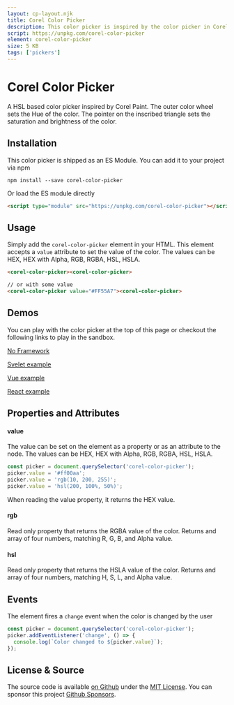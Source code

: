 ```yaml
---
layout: cp-layout.njk
title: Corel Color Picker
description: This color picker is inspired by the color picker in Corel Paint. 
script: https://unpkg.com/corel-color-picker
element: corel-color-picker
size: 5 KB
tags: ['pickers']
---
```


# Corel Color Picker

A HSL based color picker inspired by Corel Paint. The outer color wheel sets the Hue of the color. The pointer on the inscribed triangle sets the saturation and brightness of the color. 

## Installation 
This color picker is shipped as an ES Module. You can add it to your project via npm

```shell
npm install --save corel-color-picker
```

Or load the ES module directly

```html
<script type="module" src="https://unpkg.com/corel-color-picker"></script>
```

## Usage
Simply add the `corel-color-picker` element in your HTML. This element accepts a `value` attribute to set the value of the color. 
The values can be HEX, HEX with Alpha, RGB, RGBA, HSL, HSLA.

```html
<corel-color-picker><corel-color-picker>

// or with some value
<corel-color-picker value="#FF55A7"><corel-color-picker>
```

## Demos
You can play with the color picker at the top of this page or checkout the following links to play in the sandbox.

[No Framework](https://codesandbox.io/s/corel-color-picker-k6t1i)

[Svelet example](https://codesandbox.io/s/corel-color-picker-svelte-elqk3)

[Vue example](https://codesandbox.io/s/corel-color-picker-vue-tmndw)

[React example](https://codesandbox.io/s/corel-color-picker-react-vpxex)

## Properties and Attributes

#### value
The value can be set on the element as a property or as an attribute to the node. The values can be HEX, HEX with Alpha, RGB, RGBA, HSL, HSLA.

```javascript
const picker = document.querySelector('corel-color-picker');
picker.value = '#ff00aa';
picker.value = 'rgb(10, 200, 255)';
picker.value = 'hsl(200, 100%, 50%)';
```

When reading the value property, it returns the HEX value. 

#### rgb
Read only property that returns the RGBA value of the color. Returns and array of four numbers, matching R, G, B, and Alpha value.

#### hsl
Read only property that returns the HSLA value of the color. Returns and array of four numbers, matching H, S, L, and Alpha value.

## Events
The element fires a `change` event when the color is changed by the user

```javascript
const picker = document.querySelector('corel-color-picker');
picker.addEventListener('change', () => {
  console.log(`Color changed to ${picker.value}`);
});
```

## License & Source
The source code is available [on Github](https://github.com/pshihn/every-color-picker) under the [MIT License](https://github.com/pshihn/every-color-picker/blob/master/LICENSE). You can sponsor this project [Github Sponsors](https://github.com/sponsors/pshihn).